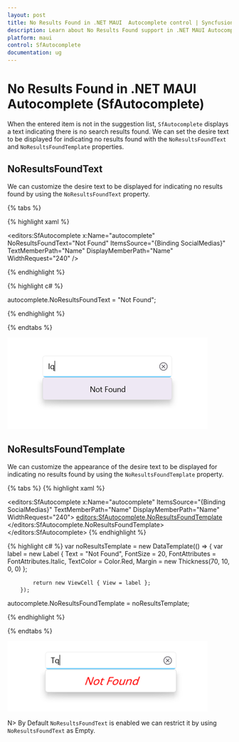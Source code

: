 ```yaml
---
layout: post
title: No Results Found in .NET MAUI  Autocomplete control | Syncfusion
description: Learn about No Results Found support in .NET MAUI Autocomplete (SfAutocomplete) control and more details.
platform: maui
control: SfAutocomplete
documentation: ug
---
```

# No Results Found in .NET MAUI Autocomplete (SfAutocomplete)

When the entered item is not in the suggestion list, `SfAutocomplete` displays a text indicating there is no search results found. We can set the desire text to be displayed for indicating no results found with the `NoResultsFoundText` and `NoResultsFoundTemplate` properties.

## NoResultsFoundText
We can customize the desire text to be displayed for indicating no results found by using the `NoResultsFoundText` property.

{% tabs %}

{% highlight xaml %}
                  
<editors:SfAutocomplete x:Name="autocomplete"
                        NoResultsFoundText="Not Found"
                        ItemsSource="{Binding SocialMedias}"
                        TextMemberPath="Name"
                        DisplayMemberPath="Name"
                        WidthRequest="240" /> 

{% endhighlight %}

{% highlight c# %}

autocomplete.NoResultsFoundText = "Not Found";

{% endhighlight %}

{% endtabs %}

![NoResultsFoundText](images/NoResultsFound/NoResultsFoundText.png)

## NoResultsFoundTemplate

We can customize the appearance of the desire text to be displayed for indicating no results found by using the `NoResultsFoundTemplate` property.

{% tabs %}
{% highlight xaml %}

  <editors:SfAutocomplete x:Name="autocomplete"
               ItemsSource="{Binding SocialMedias}"
              TextMemberPath="Name"
             DisplayMemberPath="Name"
             WidthRequest="240">
      <editors:SfAutocomplete.NoResultsFoundTemplate>
          <DataTemplate>
              <Label Text="Not Found"  FontSize="20" FontAttributes="Italic" TextColor="Red" Margin="70,10,0,0"/>
           </DataTemplate>
      </editors:SfAutocomplete.NoResultsFoundTemplate>
  </editors:SfAutocomplete>
{% endhighlight %}

{% highlight c# %}
var noResultsTemplate = new DataTemplate(() =>
        {
            var label = new Label
            {
                Text = "Not Found",
                FontSize = 20,
                FontAttributes = FontAttributes.Italic,
                TextColor = Color.Red,
                Margin = new Thickness(70, 10, 0, 0)
            };

            return new ViewCell { View = label };
        });

autocomplete.NoResultsFoundTemplate = noResultsTemplate;

{% endhighlight %}

{% endtabs %}

![NoResultsFoundTemplate](images/NoResultsFound/NoResultsFoundTemplate.png)

N> By Default `NoResultsFoundText` is enabled we can restrict it by using `NoResultsFoundText` as Empty.